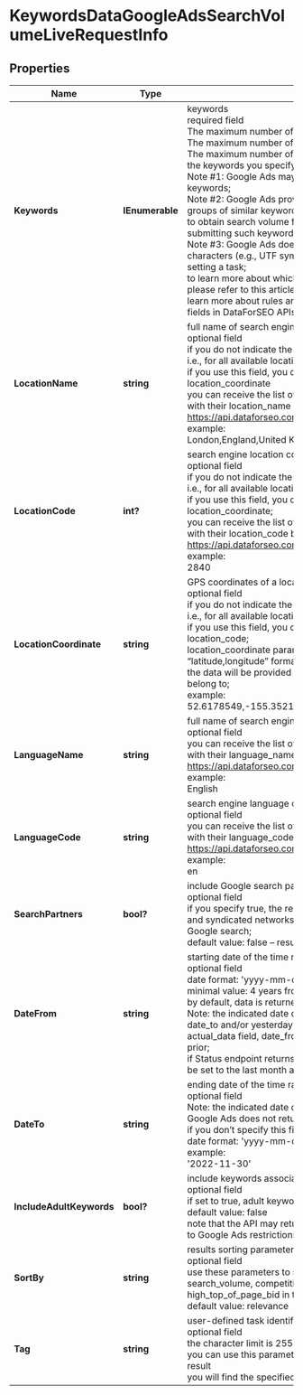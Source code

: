 # KeywordsDataGoogleAdsSearchVolumeLiveRequestInfo


## Properties

| Name | Type | Description | Notes |
|------------ | ------------- | ------------- | -------------|
**Keywords** | **IEnumerable<string>** | keywords<br>required field<br>The maximum number of keywords you can specify: 1000<br>The maximum number of characters for each keyword: 80<br>The maximum number of words for each keyword phrase: 10<br>the keywords you specify will be converted to a lowercase format<br>Note #1: Google Ads may return no data for certain groups of keywords;<br>Note #2: Google Ads provides combined search volume values for groups of similar keywords<br>to obtain search volume for similar keywords, we recommend submitting such keywords in separate requests;<br>Note #3: Google Ads doesn’t allow using certain symbols and characters (e.g., UTF symbols, emojis), so you can’t use them when setting a task;<br>to learn more about which symbols and characters can be used, please refer to this article<br>learn more about rules and limitations of keyword and keywords fields in DataForSEO APIs in this Help Center article |[optional]|
**LocationName** | **string** | full name of search engine location<br>optional field<br>if you do not indicate the location, you will receive worldwide results, i.e., for all available locations;<br>if you use this field, you don’t need to specify location_code or location_coordinate<br>you can receive the list of available locations of the search engine with their location_name by making a separate request to https://api.dataforseo.com/v3/keywords_data/google_ads/locations<br>example:<br>London,England,United Kingdom |[optional]|
**LocationCode** | **int?** | search engine location code<br>optional field<br>if you do not indicate the location, you will receive worldwide results, i.e., for all available locations;<br>if you use this field, you don’t need to specify location_name or location_coordinate;<br>you can receive the list of available locations of the search engines with their location_code by making a separate request to https://api.dataforseo.com/v3/keywords_data/google_ads/locations<br>example:<br>2840 |[optional]|
**LocationCoordinate** | **string** | GPS coordinates of a location<br>optional field<br>if you do not indicate the location, you will receive worldwide results, i.e., for all available locations;<br>if you use this field, you don’t need to specify location_name or location_code;<br>location_coordinate parameter should be specified in the “latitude,longitude” format;<br>the data will be provided for the country the specified coordinates belong to;<br>example:<br>52.6178549,-155.352142 |[optional]|
**LanguageName** | **string** | full name of search engine language<br>optional field<br>you can receive the list of available languages of the search engine with their language_name by making a separate request to https://api.dataforseo.com/v3/keywords_data/google_ads/languages<br>example:<br>English |[optional]|
**LanguageCode** | **string** | search engine language code<br>optional field<br>you can receive the list of available languages of the search engine with their language_code by making a separate request to https://api.dataforseo.com/v3/keywords_data/google_ads/languages<br>example:<br>en |[optional]|
**SearchPartners** | **bool?** | include Google search partners<br>optional field<br>if you specify true, the results will be delivered for owned, operated, and syndicated networks across Google and partner sites that host Google search;<br>default value: false – results are returned for Google search sites |[optional]|
**DateFrom** | **string** | starting date of the time range<br>optional field<br>date format: 'yyyy-mm-dd'<br>minimal value: 4 years from the current date<br>by default, data is returned for the past 12 months;<br>Note: the indicated date cannot be greater than that specified in date_to and/or yesterday’s date;if Status endpoint returns false in the actual_data field, date_from can be set to the month before last and prior;<br>if Status endpoint returns true in the actual_data field, date_from can be set to the last month and prior |[optional]|
**DateTo** | **string** | ending date of the time range<br>optional field<br>Note: the indicated date cannot be greater than the past month, Google Ads does not return data on the current month;<br>if you don’t specify this field, yesterday’s date will be used by default<br>date format: 'yyyy-mm-dd'<br>example:<br>'2022-11-30' |[optional]|
**IncludeAdultKeywords** | **bool?** | include keywords associated with adult content<br>optional field<br>if set to true, adult keywords will be included in the response<br>default value: false<br>note that the API may return no data for such keywords due to Google Ads restrictions |[optional]|
**SortBy** | **string** | results sorting parameters<br>optional field<br>use these parameters to sort the results by relevance, search_volume, competition_index, low_top_of_page_bid, or high_top_of_page_bid in the descending order<br>default value: relevance |[optional]|
**Tag** | **string** | user-defined task identifier<br>optional field<br>the character limit is 255<br>you can use this parameter to identify the task and match it with the result<br>you will find the specified tag value in the data array of the response |[optional]|